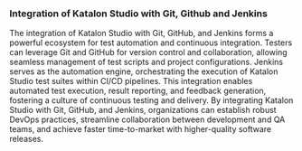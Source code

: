 <h3>Integration of Katalon Studio with Git, Github and Jenkins</h3>

The integration of Katalon Studio with Git, GitHub, and Jenkins forms a powerful ecosystem for test automation and continuous integration. Testers can leverage Git and GitHub for version control and collaboration, allowing seamless management of test scripts and project configurations. Jenkins serves as the automation engine, orchestrating the execution of Katalon Studio test suites within CI/CD pipelines. This integration enables automated test execution, result reporting, and feedback generation, fostering a culture of continuous testing and delivery. By integrating Katalon Studio with Git, GitHub, and Jenkins, organizations can establish robust DevOps practices, streamline collaboration between development and QA teams, and achieve faster time-to-market with higher-quality software releases.

